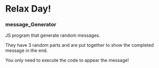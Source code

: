 # Relax Day!
### message_Generator

JS program that generate random messages.

They have 3 random parts and are put together to show the completed message in the end.

You only need to execute the code to appear the message!
